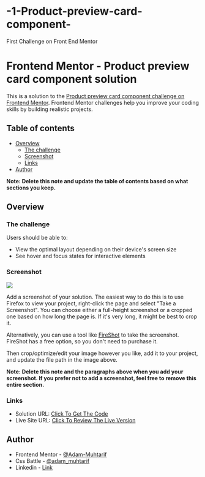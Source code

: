 # -1-Product-preview-card-component-
First Challenge on Front End Mentor


# Frontend Mentor - Product preview card component solution

This is a solution to the [Product preview card component challenge on Frontend Mentor](https://www.frontendmentor.io/challenges/product-preview-card-component-GO7UmttRfa). Frontend Mentor challenges help you improve your coding skills by building realistic projects. 

## Table of contents

- [Overview](#overview)
  - [The challenge](#the-challenge)
  - [Screenshot](#screenshot)
  - [Links](#links)
- [Author](#author)

**Note: Delete this note and update the table of contents based on what sections you keep.**

## Overview

### The challenge

Users should be able to:

- View the optimal layout depending on their device's screen size
- See hover and focus states for interactive elements

### Screenshot

![](./screenshot.jpg)

Add a screenshot of your solution. The easiest way to do this is to use Firefox to view your project, right-click the page and select "Take a Screenshot". You can choose either a full-height screenshot or a cropped one based on how long the page is. If it's very long, it might be best to crop it.

Alternatively, you can use a tool like [FireShot](https://getfireshot.com/) to take the screenshot. FireShot has a free option, so you don't need to purchase it.  

Then crop/optimize/edit your image however you like, add it to your project, and update the file path in the image above.

**Note: Delete this note and the paragraphs above when you add your screenshot. If you prefer not to add a screenshot, feel free to remove this entire section.**

### Links

- Solution URL: [Click To Get The Code](https://github.com/Adam-Muhtarif/-1-Product-preview-card-component-/edit/main/README.md)
- Live Site URL: [Click To Review The Live Version](https://adam-muhtarif.github.io/-1-Product-preview-card-component-/)


## Author

- Frontend Mentor - [@Adam-Muhtarif](https://www.frontendmentor.io/profile/@Adam-Muhtarif)
- Css Battle - [@adam_muhtarif](https://cssbattle.dev/player/adam_muhtarif)
- Linkedin - [Link](https://www.linkedin.com/in/adam-a-531462248/)

